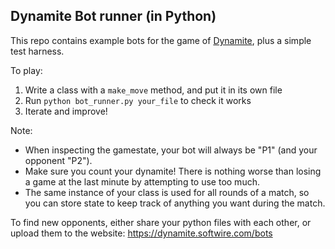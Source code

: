 ## Dynamite Bot runner (in Python)

This repo contains example bots for the game of [Dynamite](https://dynamite.softwire.com/), plus a simple test harness.

To play:

1. Write a class with a `make_move` method, and put it in its own file
2. Run `python bot_runner.py your_file` to check it works
3. Iterate and improve!

Note:
- When inspecting the gamestate, your bot will always be "P1" (and your opponent "P2").
- Make sure you count your dynamite! There is nothing worse than losing a game at the last minute by attempting to use too much.
- The same instance of your class is used for all rounds of a match, so you can store state to keep track of anything you want during the match.

To find new opponents, either share your python files with each other, or upload them to the website: <https://dynamite.softwire.com/bots>
